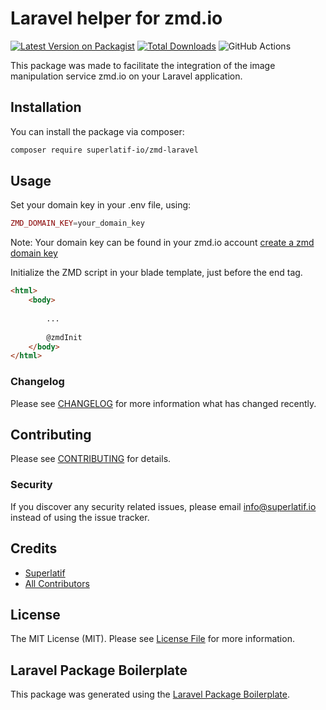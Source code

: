 # Laravel helper for zmd.io

[![Latest Version on Packagist](https://img.shields.io/packagist/v/superlatif/zmd-laravel.svg?style=flat-square)](https://packagist.org/packages/superlatif/zmd-laravel)
[![Total Downloads](https://img.shields.io/packagist/dt/superlatif/zmd-laravel.svg?style=flat-square)](https://packagist.org/packages/superlatif/zmd-laravel)
![GitHub Actions](https://github.com/superlatif/zmd-laravel/actions/workflows/main.yml/badge.svg)

This package was made to facilitate the integration of the image manipulation service zmd.io on your Laravel application.

## Installation

You can install the package via composer:

```bash
composer require superlatif-io/zmd-laravel
```

## Usage

Set your domain key in your .env file, using:
```php
ZMD_DOMAIN_KEY=your_domain_key
```
Note: Your domain key can be found in your zmd.io account [create a zmd domain key](https://app.zmd.io/domains)


Initialize the ZMD script in your blade template, just before the </body> end tag.
```html
<html>
    <body>
    
        ...
    
        @zmdInit
    </body>
</html>
```

### Changelog

Please see [CHANGELOG](CHANGELOG.md) for more information what has changed recently.

## Contributing

Please see [CONTRIBUTING](CONTRIBUTING.md) for details.

### Security

If you discover any security related issues, please email info@superlatif.io instead of using the issue tracker.

## Credits

-   [Superlatif](https://github.com/superlatif-io)
-   [All Contributors](../../contributors)

## License

The MIT License (MIT). Please see [License File](LICENSE.md) for more information.

## Laravel Package Boilerplate

This package was generated using the [Laravel Package Boilerplate](https://laravelpackageboilerplate.com).
